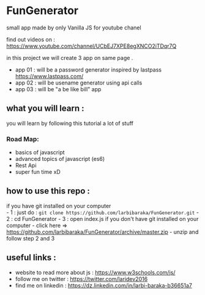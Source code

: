 # FunGenerator
small app made by only Vanilla JS for youtube chanel

find out videos on : <https://www.youtube.com/channel/UCbEJ7XPE8egXNCO2iTDqr7Q>

in this project we will create 3 app on same page .
* app 01 : will be a password generator inspired by lastpass <https://www.lastpass.com/>
* app 02 : will be usename generator using api calls 
* app 03 : will be "a be like bill" app 

## what you will learn : 
you will learn by following this tutorial a lot of stuff
### Road Map:
* basics of javascript 
* advanced topics of javascript (es6)
* Rest Api
* super fun time xD

## how to use this repo :
if you have git installed on your computer  
    - 1 : just do : `git clone https://github.com/larbibaraka/FunGenerator.git`
    - 2 : cd FunGenerator
    - 3 : open index.js
if you don't have git installed on your computer 
    - click here => <https://github.com/larbibaraka/FunGenerator/archive/master.zip> 
    - unzip and follow step 2 and 3 

## useful links :
- website to read more about js : <https://www.w3schools.com/js/>
- follow me on twitter : <https://twitter.com/laridev2016>
- find me on linkedin  : <https://dz.linkedin.com/in/larbi-baraka-b36651a7>   

